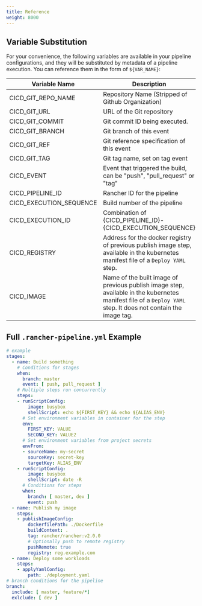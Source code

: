 ```yaml
---
title: Reference
weight: 8000
---
```


## Variable Substitution

For your convenience, the following variables are available in your pipeline configurations, and they will be substituted by metadata of a pipeline execution. You can reference them in the form of `${VAR_NAME}`:

Variable Name           | Description
------------------------|------------------------------------------------------------
CICD_GIT_REPO_NAME      | Repository Name (Stripped of Github Organization)
CICD_GIT_URL            | URL of the Git repository
CICD_GIT_COMMIT         | Git commit ID being executed.
CICD_GIT_BRANCH         | Git branch of this event
CICD_GIT_REF            | Git reference specification of this event
CICD_GIT_TAG            | Git tag name, set on tag event
CICD_EVENT              | Event that triggered the build, can be "push", "pull_request" or "tag"
CICD_PIPELINE_ID        | Rancher ID for the pipeline
CICD_EXECUTION_SEQUENCE | Build number of the pipeline
CICD_EXECUTION_ID       | Combination of {CICD_PIPELINE_ID}-{CICD_EXECUTION_SEQUENCE}
CICD_REGISTRY           | Address for the docker registry of previous publish image step, available in the kubernetes manifest file of a `Deploy YAML` step.
CICD_IMAGE              | Name of the built image of previous publish image step, available in the kubernetes manifest file of a `Deploy YAML` step. It does not contain the image tag.

## Full `.rancher-pipeline.yml` Example

```yaml
# example
stages:
  - name: Build something
    # Conditions for stages
    when:
      branch: master
      event: [ push, pull_request ]
    # Multiple steps run concurrently
    steps:
    - runScriptConfig:
        image: busybox
        shellScript: echo ${FIRST_KEY} && echo ${ALIAS_ENV}
      # Set environment variables in container for the step
      env:
        FIRST_KEY: VALUE
        SECOND_KEY: VALUE2
      # Set environment variables from project secrets
      envFrom:
      - sourceName: my-secret
        sourceKey: secret-key
        targetKey: ALIAS_ENV
    - runScriptConfig:
        image: busybox
        shellScript: date -R
      # Conditions for steps
      when:
        branch: [ master, dev ]
        event: push
  - name: Publish my image
    steps:
    - publishImageConfig:
        dockerfilePath: ./Dockerfile
        buildContext: .
        tag: rancher/rancher:v2.0.0
        # Optionally push to remote registry
        pushRemote: true
        registry: reg.example.com
  - name: Deploy some workloads
    steps:
    - applyYamlConfig:
        path: ./deployment.yaml
# branch conditions for the pipeline
branch:
  include: [ master, feature/*]
  exlclude: [ dev ]

```
